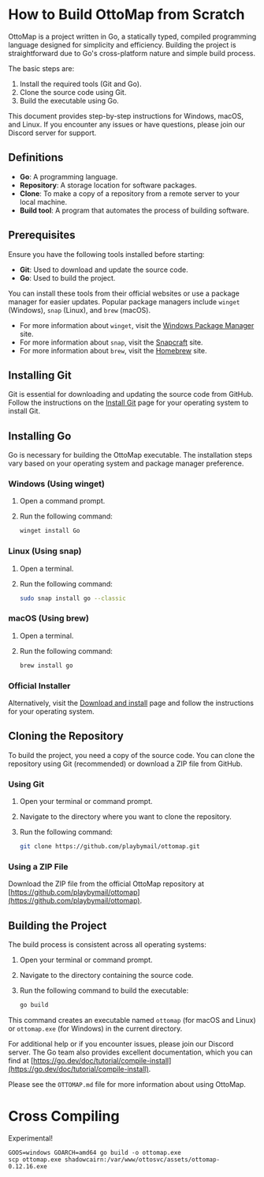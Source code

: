 # How to Build OttoMap from Scratch

OttoMap is a project written in Go, a statically typed, compiled programming language designed for simplicity and efficiency. Building the project is straightforward due to Go's cross-platform nature and simple build process.

The basic steps are:
1. Install the required tools (Git and Go).
2. Clone the source code using Git.
3. Build the executable using Go.

This document provides step-by-step instructions for Windows, macOS, and Linux. If you encounter any issues or have questions, please join our Discord server for support.

## Definitions

- **Go**: A programming language.
- **Repository**: A storage location for software packages.
- **Clone**: To make a copy of a repository from a remote server to your local machine.
- **Build tool**: A program that automates the process of building software.

## Prerequisites

Ensure you have the following tools installed before starting:

- **Git**: Used to download and update the source code.
- **Go**: Used to build the project.

You can install these tools from their official websites or use a package manager for easier updates. Popular package managers include `winget` (Windows), `snap` (Linux), and `brew` (macOS).

- For more information about `winget`, visit the [Windows Package Manager](https://learn.microsoft.com/en-us/windows/package-manager/) site.
- For more information about `snap`, visit the [Snapcraft](https://snapcraft.io/docs/installing-snapd) site.
- For more information about `brew`, visit the [Homebrew](https://brew.sh/) site.

## Installing Git

Git is essential for downloading and updating the source code from GitHub. Follow the instructions on the [Install Git](https://github.com/git-guides/install-git) page for your operating system to install Git.

## Installing Go

Go is necessary for building the OttoMap executable. The installation steps vary based on your operating system and package manager preference.

### Windows (Using winget)

1. Open a command prompt.
2. Run the following command:

   ```sh
   winget install Go
   ```

### Linux (Using snap)

1. Open a terminal.
2. Run the following command:

   ```sh
   sudo snap install go --classic
   ```

### macOS (Using brew)

1. Open a terminal.
2. Run the following command:

   ```sh
   brew install go
   ```

### Official Installer

Alternatively, visit the [Download and install](https://go.dev/doc/install) page and follow the instructions for your operating system.

## Cloning the Repository

To build the project, you need a copy of the source code. You can clone the repository using Git (recommended) or download a ZIP file from GitHub.

### Using Git

1. Open your terminal or command prompt.
2. Navigate to the directory where you want to clone the repository.
3. Run the following command:

   ```sh
   git clone https://github.com/playbymail/ottomap.git
   ```

### Using a ZIP File

Download the ZIP file from the official OttoMap repository at [https://github.com/playbymail/ottomap](https://github.com/playbymail/ottomap).

## Building the Project

The build process is consistent across all operating systems:

1. Open your terminal or command prompt.
2. Navigate to the directory containing the source code.
3. Run the following command to build the executable:

   ```sh
   go build
   ```

This command creates an executable named `ottomap` (for macOS and Linux) or `ottomap.exe` (for Windows) in the current directory.

For additional help or if you encounter issues, please join our Discord server. The Go team also provides excellent documentation, which you can find at [https://go.dev/doc/tutorial/compile-install](https://go.dev/doc/tutorial/compile-install).

Please see the `OTTOMAP.md` file for more information about using OttoMap.

# Cross Compiling
Experimental!

```shell
GOOS=windows GOARCH=amd64 go build -o ottomap.exe
scp ottomap.exe shadowcairn:/var/www/ottosvc/assets/ottomap-0.12.16.exe
```
